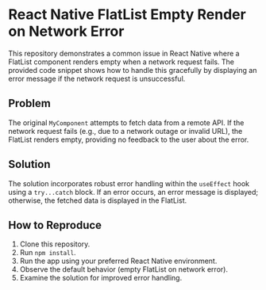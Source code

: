 # React Native FlatList Empty Render on Network Error

This repository demonstrates a common issue in React Native where a FlatList component renders empty when a network request fails.  The provided code snippet shows how to handle this gracefully by displaying an error message if the network request is unsuccessful.

## Problem

The original `MyComponent` attempts to fetch data from a remote API. If the network request fails (e.g., due to a network outage or invalid URL), the FlatList renders empty, providing no feedback to the user about the error.

## Solution

The solution incorporates robust error handling within the `useEffect` hook using a `try...catch` block.  If an error occurs, an error message is displayed; otherwise, the fetched data is displayed in the FlatList.

## How to Reproduce

1. Clone this repository.
2. Run `npm install`.
3. Run the app using your preferred React Native environment.
4. Observe the default behavior (empty FlatList on network error).
5. Examine the solution for improved error handling.